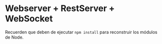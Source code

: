 # Webserver + RestServer + WebSocket

Recuerden que deben de ejecutar ```npm install``` para reconstruir los módulos de Node.